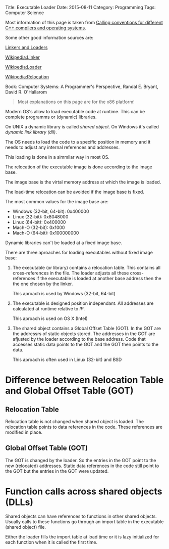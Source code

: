 Title: Executable Loader
Date: 2015-08-11
Category: Programming
Tags: Computer Science

Most information of this page is taken from
[Calling conventions for different C++ compilers and operating systems](http://www.agner.org/optimize/#manuals).

Some other good information sources are:

[Linkers and Loaders](http://www.iecc.com/linker/)

[Wikipedia:Linker](https://en.wikipedia.org/wiki/Linker_%28computing%29)

[Wikipedia:Loader](https://en.wikipedia.org/wiki/Loader_%28computing%29)

[Wikipedia:Relocation](https://en.wikipedia.org/wiki/Relocation_%28computing%29)

Book: Computer Systems: A Programmer's Perspective, Randal E. Bryant, David R. O'Hallarom

> Most explanations on this page are for the x86 platform!

Modern OS's allow to load executable code at runtime. This can be
complete programms or (dynamic) libraries.

On UNIX a dynamic library is called *shared object*. On Windows it's
called *dynamic link library (dll)*.

The OS needs to load the code to a specific position in memory and 
it needs to adjust any internal references and addresses.

This loading is done in a simmilar way in most OS.

The relocation of the executable image is done according to the
image base. 

The image base is the virtal memory address at which the image is
loaded.

The load-time relocation can be avoided if the image base is fixed.

The most common values for the image base are:

- Windows (32-bit, 64-bit): 0x400000
- Linux (32-bit): 0x8048000
- Linux (64-bit): 0x400000
- Mach-O (32-bit): 0x1000
- Mach-O (64-bit): 0x100000000

Dynamic libraries can't be loaded at a fixed image base.

There are three aproaches for loading executables without fixed image base:

1. The executable (or library) contains a relocation table. This contains
   all cross-references in the file. The loader adjusts all these 
   cross-references if the executable is loaded at another base address
   then the the one chosen by the linker.
   
   This aproach is used by Windows (32-bit, 64-bit)

2. The executable is designed position independant. All addresses are
   calculated at runtime relative to *IP*.
   
   This aproach is used on OS X (Intel)
   
3. The shared object contains a Global Offset Table (GOT). In the GOT
   are the addressrs of static objects stored. The addresses in the GOT
   are afjusted by the loader according to the base address.
   Code that accesses static data points to the GOT and the GOT 
   then points to the data.
   
   This aproach is often used in Linux (32-bit) and BSD
   
   
# Difference between Relocation Table and Global Offset Table (GOT)

## Relocation Table

Relocation table is not changed when shared object is loaded.
The relocation table points to data references in the code.
These references are modified in place.

## Global Offset Table (GOT)

The GOT is changed by the loader. So the entries in the GOT point
to the new (relocated) addresses. Static data references in the
code still point to the GOT but the entries in the GOT were updated.


# Function calls across shared objects (DLLs)

Shared objects can have references to functions in other shared objects.
Usually calls to these functions go through an import table in the
executable (shared object) file.

Either the loader fills the import table at load time or it is lazy
initialized for each function when it is called the first time.
